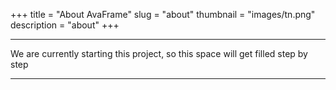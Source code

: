 +++
title = "About AvaFrame"
slug = "about"
thumbnail = "images/tn.png"
description = "about"
+++

---

We are currently starting this project, so this space will get filled step by step

---



<!-- It makes use of a variety of open source projects including: -->

<!-- * [Cobra](https://github.com/spf13/cobra) -->
<!-- * [Viper](https://github.com/spf13/viper) -->
<!-- * [J Walter Weatherman](https://github.com/spf13/jWalterWeatherman) -->
<!-- * [Cast](https://github.com/spf13/cast) -->

<!-- Learn more and contribute on [GitHub](https://github.com/spf13). -->

